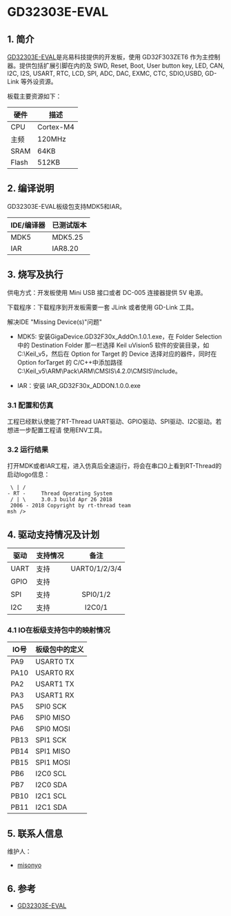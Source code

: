 # GD32303E-EVAL #

## 1. 简介

[GD32303E-EVAL](http://gd32mcu.21ic.com/site)是兆易科技提供的开发板，使用 GD32F303ZET6 作为主控制器。提供包括扩展引脚在内的及 SWD, Reset, Boot, User button key, LED, CAN, I2C, I2S, USART, RTC, LCD, SPI, ADC, DAC, EXMC, CTC, SDIO,USBD, GD-Link 等外设资源。

板载主要资源如下：

| 硬件 | 描述 |
| -- | -- |
|CPU| Cortex-M4|
|主频| 120MHz |
|SRAM| 64KB |
|Flash| 512KB |

## 2. 编译说明

GD32303E-EVAL板级包支持MDK5和IAR。

| IDE/编译器 | 已测试版本 |
| -- | -- |
| MDK5 | MDK5.25 |
| IAR | IAR8.20 |

## 3. 烧写及执行

供电方式：开发板使用 Mini USB 接口或者 DC-005 连接器提供 5V 电源。

下载程序：下载程序到开发板需要一套 JLink 或者使用 GD-Link 工具。

解决IDE "Missing Device(s)"问题"
* MDK5: 安装GigaDevice.GD32F30x_AddOn.1.0.1.exe，在 Folder Selection 中的 Destination Folder 那一栏选择 Keil uVision5 软件的安装目录，如 C:\Keil_v5，然后在 Option for Target 的 Device 选择对应的器件，同时在 Option forTarget 的 C/C++中添加路径 C:\Keil_v5\ARM\Pack\ARM\CMSIS\4.2.0\CMSIS\Include。

* IAR：安装 IAR_GD32F30x_ADDON.1.0.0.exe

### 3.1 配置和仿真

工程已经默认使能了RT-Thread UART驱动、GPIO驱动、SPI驱动、I2C驱动。若想进一步配置工程请
使用ENV工具。

### 3.2 运行结果

打开MDK或者IAR工程，进入仿真后全速运行，将会在串口0上看到RT-Thread的启动logo信息：

```
 \ | /
- RT -     Thread Operating System
 / | \     3.0.3 build Apr 26 2018
 2006 - 2018 Copyright by rt-thread team
msh />

```

## 4. 驱动支持情况及计划

| 驱动 | 支持情况  |  备注  |
| ------ | ----  | :------:  |
| UART | 支持 | UART0/1/2/3/4 |
| GPIO | 支持 |  |
| SPI | 支持 | SPI0/1/2 |
| I2C | 支持 | I2C0/1|

### 4.1 IO在板级支持包中的映射情况

| IO号 | 板级包中的定义 |
| -- | -- |
| PA9 | USART0 TX |
| PA10 | USART0 RX |
| PA2 | USART1 TX |
| PA3 | USART1 RX |
| PA5| SPI0 SCK |
| PA6 | SPI0 MISO |
| PA6 | SPI0 MOSI |
| PB13| SPI1 SCK |
| PB14 | SPI1 MISO |
| PB15 | SPI1 MOSI |
| PB6| I2C0 SCL |
| PB7 | I2C0 SDA |
| PB10| I2C1 SCL |
| PB11 | I2C1 SDA |

## 5. 联系人信息

维护人：

- [misonyo](https://github.com/misonyo)

## 6. 参考

* [GD32303E-EVAL](http://gd32mcu.21ic.com/site)


